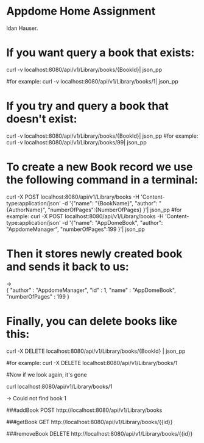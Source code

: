#   Appdome Home Assignment

Idan Hauser.
# If you want query a book that exists:
curl -v localhost:8080/api/v1/Library/books/{BookId}| json_pp

#for example:
curl -v localhost:8080/api/v1/Library/books/1| json_pp


# If you try and query a book that doesn't exist:

curl -v localhost:8080/api/v1/Library/books/{BookId}| json_pp
#for example:
curl -v localhost:8080/api/v1/Library/books/99| json_pp

# To create a new Book record we use the following command in a terminal:

curl -X POST localhost:8080/api/v1/Library/books -H 'Content-type:application/json' -d '{"name": "{BookName}", "author": "{AuthorName}", "numberOfPages":{NumberOfPages} }'| json_pp
#for example:
curl -X POST localhost:8080/api/v1/Library/books -H 'Content-type:application/json' -d '{"name": "AppDomeBook", "author": "AppdomeManager", "numberOfPages":199 }'| json_pp

# Then it stores newly created book and sends it back to us:
->  
{
"author" : "AppdomeManager",
"id" : 1,
"name" : "AppDomeBook",
"numberOfPages" : 199
}

# Finally, you can delete books like this:

curl -X DELETE localhost:8080/api/v1/Library/books/{BookId} | json_pp

#for example:
curl -X DELETE localhost:8080/api/v1/Library/books/1

#Now if we look again, it's gone

curl localhost:8080/api/v1/Library/books/1

-> Could not find book 1

###addBook
POST http://localhost:8080/api/v1/Library/books

###getBook
GET http://localhost:8080/api/v1/Library/books/{{id}}

###removeBook
DELETE http://localhost:8080/api/v1/Library/books/{{id}}